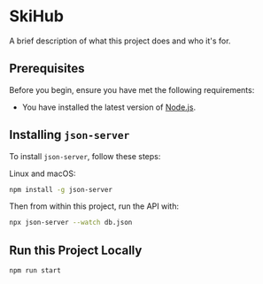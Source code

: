 # SkiHub

A brief description of what this project does and who it's for.

## Prerequisites

Before you begin, ensure you have met the following requirements:
* You have installed the latest version of [Node.js](https://nodejs.org/).

## Installing `json-server`

To install `json-server`, follow these steps:

Linux and macOS:
```bash
npm install -g json-server
```

Then from within this project, run the API with:
```bash
npx json-server --watch db.json
```

## Run this Project Locally
```bash
npm run start
```
